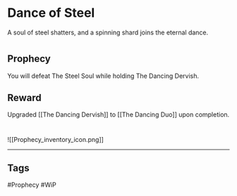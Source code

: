 # Dance of Steel
A soul of steel shatters, and a spinning shard joins the eternal dance.
#
## Prophecy
You will defeat The Steel Soul while holding The Dancing Dervish.
## Reward
Upgraded [[The Dancing Dervish]] to [[The Dancing Duo]] upon completion. 

#
![[Prophecy_inventory_icon.png]]

---
## Tags
#Prophecy
#WiP 